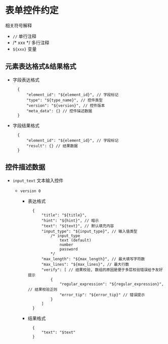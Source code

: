 # 表单控件约定

相关符号解释

- `//` 单行注释
- /* xxx */ 多行注释
- `${xxx}` 变量

## 元素表达格式&结果格式

- 字段表达格式

		{
			"element_id": "${element_id}", // 字段标记
			"type": "${type_name}", // 控件类型
			"version": "${version}", // 控件版本
			"meta_data": {} // 控件描述数据
		}

- 字段结果格式

		{
			"element_id": "${element_id}", // 字段标记
			"result": {} // 结果数据
		}


## 控件描述数据

- `input_text` 文本输入控件

	- `version 0`
		- 表达格式

				{
					"title": "${title}",
					"hint": "${hint}", // 暗示
					"text": "${text}", // 默认填充内容
					"input_type": "${input_type}", // 输入值类型
					    /* input_type
							text (default)
							number
							password
						*/
					"max_length": "${max_length}", // 最大填写字符数
					"max_lines": "${max_lines}", // 最大行数
					"verify": [ // 结果校验, 数组的原因是便于多层校验错误给予友好提示
						{
							"regular_expression": "${regular_expression}", // 结果校验正则
							"error_tip": "${error_tip}" // 错误提示
						}
					]
				}

		- 结果格式

				{
					"text": "$text"
				}
